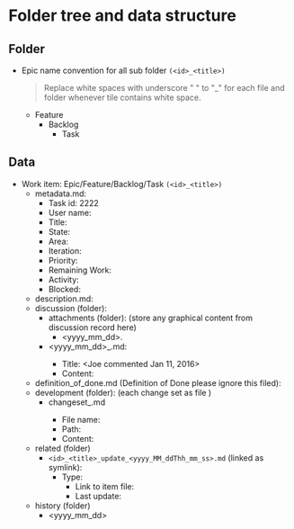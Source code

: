 # Folder tree and data structure

## Folder

* Epic name convention for all sub folder `(<id>_<title>)`
    > Replace white spaces with underscore " " to "_"
  > for each file and folder whenever tile contains white space.
  * Feature
      * Backlog
          * Task

## Data

* Work item: Epic/Feature/Backlog/Task `(<id>_<title>)`
    * metadata.md:
        * Task id: 2222
        * User name:
        * Title:
        * State:
        * Area:
        * Iteration:
        * Priority:
        * Remaining Work:
        * Activity:
        * Blocked:
    * description.md:
    * discussion (folder):
        * attachments (folder): (store any graphical content from discussion record here)
            * <yyyy_mm_dd>_<username>_<id>.<relevant file extension> 
        * <yyyy_mm_dd>_<username>.md:
            * Title: <Joe commented Jan 11, 2016>
            * Content:
    * definition_of_done.md (Definition of Done please ignore this filed):
    * development (folder): (each change set as file )
        * changeset_<ID>.md
            * File name:
            * Path:
            * Content:
    * related (folder)
       * `<id>_<title>_update_<yyyy_MM_ddThh_mm_ss>.md` (linked as symlink):
           * Type:
               * Link to item file:
               * Last update:
    * history (folder)
       * <yyyy_mm_dd>_<username>_<title>.md:
           * User
           * Title:
           * Content:
           * Links:
               * Type:
               * Link to item file:
               * Title:
    * attachments (store attached files in this folder):
    * origin.md (Origin URL link to work item)

